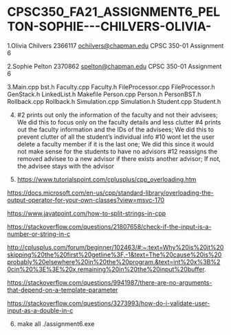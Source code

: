 # CPSC350_FA21_ASSIGNMENT6_PELTON-SOPHIE---CHILVERS-OLIVIA-

1.Olivia Chilvers 
  2366117
  ochilvers@chapman.edu
  CPSC 350-01
  Assignment 6

2.Sophie Pelton
  2370862
  spelton@chapman.edu
  CPSC 350-01
  Assignment 6


3.Main.cpp
  bst.h
  Faculty.cpp
  Faculty.h
  FileProcessor.cpp
  FileProcessor.h
  GenStack.h
  LinkedList.h
  Makefile
  Person.cpp
  Person.h
  PersonBST.h
  Rollback.cpp
  Rollback.h
  Simulation.cpp
  Simulation.h
  Student.cpp
  Student.h

4. #2 prints out only the information of the faculty and not their advisees; We did this to focus only on the faculty details and less clutter
  #4 prints out the faculty information and the IDs of the advisees; We did this to prevent clutter of all the student’s individual info
  #10 wont let the user delete a faculty member if it is the last one; We did this since it would not make sense for the students to have no advisors
  #12 reassigns the removed advisee to a new advisor if there exists another advisor; If not, the advisee stays with the advisor


5. https://www.tutorialspoint.com/cplusplus/cpp_overloading.htm

https://docs.microsoft.com/en-us/cpp/standard-library/overloading-the-output-operator-for-your-own-classes?view=msvc-170

https://www.javatpoint.com/how-to-split-strings-in-cpp

https://stackoverflow.com/questions/21807658/check-if-the-input-is-a-number-or-string-in-c

http://cplusplus.com/forum/beginner/102463/#:~:text=Why%20is%20it%20skipping%20the%20first%20getline%3F,-1&text=The%20cause%20is%20probably%20elsewhere%20in%20the%20program.&text=int%20x%3B%20cin%20%3E%3E%20x,remaining%20in%20the%20input%20buffer.

https://stackoverflow.com/questions/9941987/there-are-no-arguments-that-depend-on-a-template-parameter

https://stackoverflow.com/questions/3273993/how-do-i-validate-user-input-as-a-double-in-c

6. make all
  ./assignment6.exe
